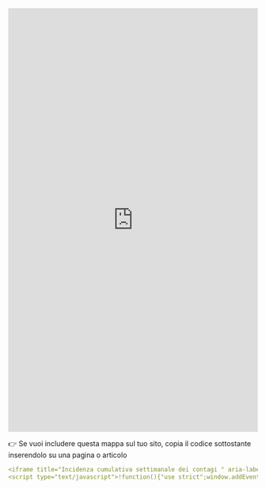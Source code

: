 <head>  
  <script type="text/javascript">!function () { "use strict"; window.addEventListener("message", (function (a) { if (void 0 !== a.data["datawrapper-height"]) for (var e in a.data["datawrapper-height"]) { var t = document.getElementById("datawrapper-chart-" + e) || document.querySelector("iframe[src*='" + e + "']"); t && (t.style.height = a.data["datawrapper-height"][e] + "px") } })) }();
    </script>
</head>

<iframe title="Incidenza cumulativa settimanale dei contagi " aria-label="chart" id="datawrapper-chart-4w9um" src="https://datawrapper.dwcdn.net/4w9um/" scrolling="no" frameborder="0" style="width: 0; min-width: 100% !important; border: none;" height="854"></iframe>

👉 Se vuoi includere questa mappa sul tuo sito, copia il codice sottostante inserendolo su una pagina o articolo

``` yaml
<iframe title="Incidenza cumulativa settimanale dei contagi " aria-label="chart" id="datawrapper-chart-4w9um" src="https://datawrapper.dwcdn.net/4w9um/" scrolling="no" frameborder="0" style="width: 0; min-width: 100% !important; border: none;" height="854"></iframe>
<script type="text/javascript">!function(){"use strict";window.addEventListener("message",(function(a){if(void 0!==a.data["datawrapper-height"])for(var e in a.data["datawrapper-height"]){var t=document.getElementById("datawrapper-chart-"+e)||document.querySelector("iframe[src*='"+e+"']");t&&(t.style.height=a.data["datawrapper-height"][e]+"px")}}))}(); </script>
```